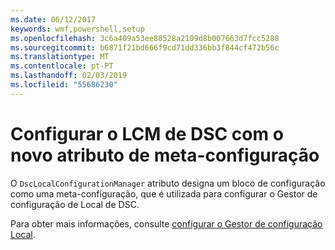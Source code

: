 ```yaml
---
ms.date: 06/12/2017
keywords: wmf,powershell,setup
ms.openlocfilehash: 3c6a409a53ee88528a2109d8b007663d7fcc5288
ms.sourcegitcommit: b6871f21bd666f9cd71dd336bb3f844cf472b56c
ms.translationtype: MT
ms.contentlocale: pt-PT
ms.lasthandoff: 02/03/2019
ms.locfileid: "55686230"
---
```

# <a name="configure-dsc-lcm-with-new-meta-configuration-attribute"></a>Configurar o LCM de DSC com o novo atributo de meta-configuração

O `DscLocalConfigurationManager` atributo designa um bloco de configuração como uma meta-configuração, que é utilizada para configurar o Gestor de configuração de Local de DSC.

Para obter mais informações, consulte [configurar o Gestor de configuração Local](https://msdn.microsoft.com/powershell/dsc/metaconfig).
